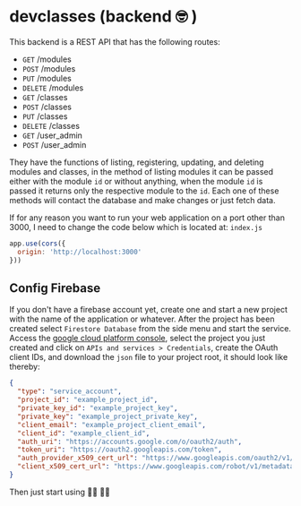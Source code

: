 # devclasses (backend 🤓 )

This backend is a REST API that has the following routes:

- `GET` /modules
- `POST` /modules
- `PUT` /modules
- `DELETE` /modules
- `GET` /classes
- `POST` /classes
- `PUT` /classes
- `DELETE` /classes
- `GET` /user_admin
- `POST` /user_admin

They have the functions of listing, registering, updating, and deleting modules and classes, in the method of listing modules it can be passed either with the module `id` or without anything, when the module `id` is passed it returns only the respective module to the `id`.
Each one of these methods will contact the database and make changes or just fetch data.

If for any reason you want to run your web application on a port other than 3000, I need to change the code below which is located at: `index.js`

```js
app.use(cors({
  origin: 'http://localhost:3000'
}))
```

## Config Firebase

If you don't have a firebase account yet, create one and start a new project with the name of the application or whatever. After the project has been created select `Firestore Database` from the side menu and start the service.
Access the [google cloud platform console](https://console.cloud.google.com/apis/credentials), select the project you just created and click on `APIs and services > Credentials`, create the OAuth client IDs, and download the `json` file to your project root, it should look like thereby:

```json
{
  "type": "service_account",
  "project_id": "example_project_id",
  "private_key_id": "example_project_key",
  "private_key": "example_project_private_key",
  "client_email": "example_project_client_email",
  "client_id": "example_client_id",
  "auth_uri": "https://accounts.google.com/o/oauth2/auth",
  "token_uri": "https://oauth2.googleapis.com/token",
  "auth_provider_x509_cert_url": "https://www.googleapis.com/oauth2/v1/certs",
  "client_x509_cert_url": "https://www.googleapis.com/robot/v1/metadata/x509/project-name-20aef%40appspot.gserviceaccount.com"
}
```

Then just start using 👨‍💻 👩‍💻